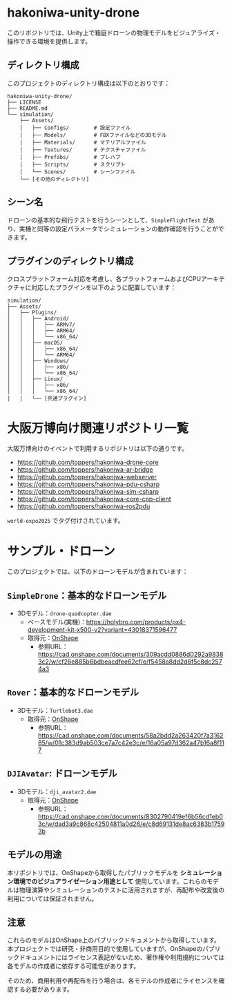 # hakoniwa-unity-drone
このリポジトリでは、Unity上で箱庭ドローンの物理モデルをビジュアライズ・操作できる環境を提供します。

## ディレクトリ構成

このプロジェクトのディレクトリ構成は以下のとおりです：

```tree
hakoniwa-unity-drone/
├── LICENSE
├── README.md
└── simulation/
    ├── Assets/
    │   ├── Configs/        # 設定ファイル
    │   ├── Models/         # FBXファイルなどの3Dモデル
    │   ├── Materials/      # マテリアルファイル
    │   ├── Textures/       # テクスチャファイル
    │   ├── Prefabs/        # プレハブ
    │   ├── Scripts/        # スクリプト
    │   └── Scenes/         # シーンファイル
    └── [その他のディレクトリ]
```

## シーン名

ドローンの基本的な飛行テストを行うシーンとして、`SimpleFlightTest` があり、実機と同等の設定パラメータでシミュレーションの動作確認を行うことができます。

## プラグインのディレクトリ構成

クロスプラットフォーム対応を考慮し、各プラットフォームおよびCPUアーキテクチャに対応したプラグインを以下のように配置しています：
```tree
simulation/
├── Assets/
│   ├── Plugins/
│   │   ├── Android/
│   │   │   ├── ARMv7/
│   │   │   ├── ARM64/
│   │   │   └── x86_64/
│   │   ├── macOS/
│   │   │   ├── x86_64/
│   │   │   └── ARM64/
│   │   ├── Windows/
│   │   │   ├── x86/
│   │   │   └── x86_64/
│   │   ├── Linux/
│   │   │   ├── x86/
│   │   │   └── x86_64/
│   │   └── [共通プラグイン]
```

# 大阪万博向け関連リポジトリ一覧

大阪万博向けのイベントで利用するリポジトリは以下の通りです。

- https://github.com/toppers/hakoniwa-drone-core
- https://github.com/toppers/hakoniwa-ar-bridge
- https://github.com/toppers/hakoniwa-webserver
- https://github.com/toppers/hakoniwa-pdu-csharp
- https://github.com/toppers/hakoniwa-sim-csharp
- https://github.com/toppers/hakoniwa-core-cpp-client
- https://github.com/toppers/hakoniwa-ros2pdu

`world-expo2025` でタグ付けされています。

# サンプル・ドローン

このプロジェクトでは、以下のドローンモデルが含まれています：

## `SimpleDrone`：基本的なドローンモデル
- 3Dモデル：`drone-quadcopter.dae`
  - ベースモデル(実機)：https://holybro.com/products/px4-development-kit-x500-v2?variant=43018371596477
  - 取得元：[OnShape](https://www.onshape.com/en/)
    - 参照URL：https://cad.onshape.com/documents/309acdd0886d0292a98383c2/w/cf26e885b6bdbeacdfee62cf/e/f5458a8dd2d6f5c8dc2574a3

## `Rover`：基本的なドローンモデル
- 3Dモデル：`Turtlebot3.dae`
  - 取得元：[OnShape](https://www.onshape.com/en/)
    - 参照URL：https://cad.onshape.com/documents/58a2bdd2a263420f7a316285/w/01c383d9ab503ce7a7c42e3c/e/16a05a97d362a47b16a8f117
## `DJIAvatar`: ドローンモデル
- 3Dモデル：`dji_avatar2.dae`
  - 取得元：[OnShape](https://www.onshape.com/en/)
    - 参照URL：https://cad.onshape.com/documents/8302790419ef6b56cd1eb03c/w/dad3a9c868c42504811a0d26/e/c8d69131de8ac6383b17593b

## モデルの用途
本リポジトリでは、OnShapeから取得したパブリックモデルを **シミュレーション環境でのビジュアライゼーション用途として** 使用しています。これらのモデルは物理演算やシミュレーションのテストに活用されますが、再配布や改変後の利用については保証されません。

## 注意
これらのモデルはOnShape上のパブリックドキュメントから取得しています。本プロジェクトでは研究・非商用目的で使用していますが、OnShapeのパブリックドキュメントにはライセンス表記がないため、著作権や利用規約については各モデルの作成者に依存する可能性があります。

そのため、商用利用や再配布を行う場合は、各モデルの作成者にライセンスを確認する必要があります。
